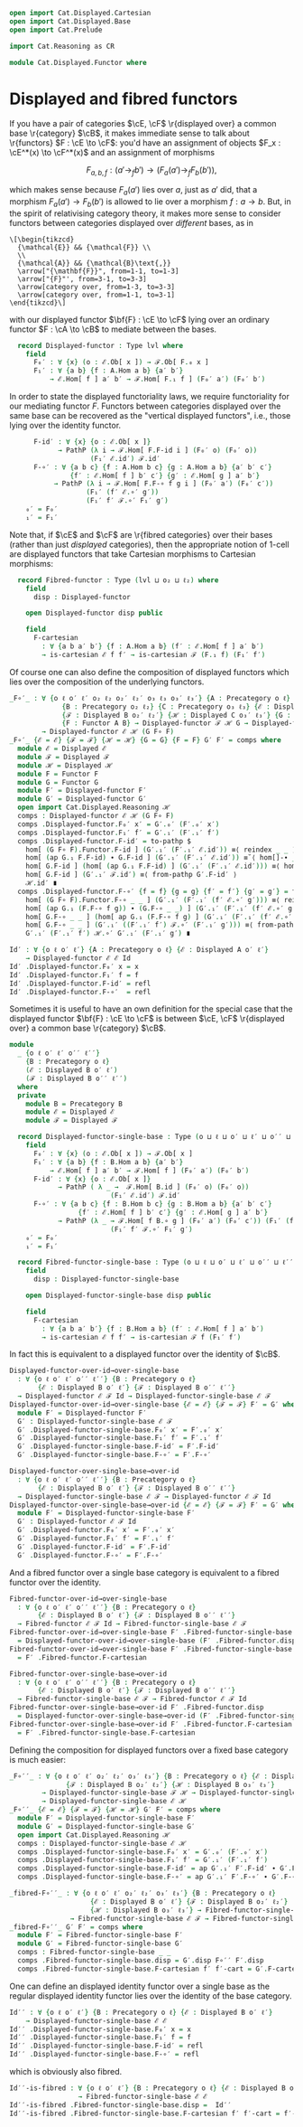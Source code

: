 ```agda
open import Cat.Displayed.Cartesian
open import Cat.Displayed.Base
open import Cat.Prelude

import Cat.Reasoning as CR

module Cat.Displayed.Functor where
```

# Displayed and fibred functors

If you have a pair of categories $\cE, \cF$ \r{displayed over} a
common base \r{category} $\cB$, it makes immediate sense to talk
about \r{functors} $F : \cE \to \cF$: you'd have an assignment of
objects $F_x : \cE^*(x) \to \cF^*(x)$ and an assignment of
morphisms

$$
F_{a,b,f} : (a' \to_f b') \to (F_a(a') \to_f F_b(b'))\text{,}
$$

which makes sense because $F_a(a')$ lies over $a$, just as $a'$ did,
that a morphism $F_a(a') \to F_b(b')$ is allowed to lie over a morphism
$f : a \to b$. But, in the spirit of relativising category theory, it
makes more sense to consider functors between categories displayed over
_different_ bases, as in

~~~{.quiver}
\[\begin{tikzcd}
  {\mathcal{E}} && {\mathcal{F}} \\
  \\
  {\mathcal{A}} && {\mathcal{B}\text{,}}
  \arrow["{\mathbf{F}}", from=1-1, to=1-3]
  \arrow["{F}"', from=3-1, to=3-3]
  \arrow[category over, from=1-3, to=3-3]
  \arrow[category over, from=1-1, to=3-1]
\end{tikzcd}\]
~~~

with our displayed functor $\bf{F} : \cE \to \cF$ lying over an
ordinary functor $F : \cA \to \cB$ to mediate between the bases.

<!--
```agda
module
  _ {o ℓ o′ ℓ′ o₂ ℓ₂ o₂′ ℓ₂′}
    {A : Precategory o ℓ}
    {B : Precategory o₂ ℓ₂}
    (ℰ : Displayed A o′ ℓ′)
    (ℱ : Displayed B o₂′ ℓ₂′)
    (F : Functor A B)
  where
  private
    module F = Functor F
    module A = CR A
    module B = CR B
    module ℰ = Displayed ℰ
    module ℱ = Displayed ℱ
    lvl : Level
    lvl = o ⊔ o′ ⊔ o₂′ ⊔ ℓ ⊔ ℓ′ ⊔ ℓ₂′
```
-->

```agda
  record Displayed-functor : Type lvl where
    field
      F₀′ : ∀ {x} (o : ℰ.Ob[ x ]) → ℱ.Ob[ F.₀ x ]
      F₁′ : ∀ {a b} {f : A.Hom a b} {a′ b′}
          → ℰ.Hom[ f ] a′ b′ → ℱ.Hom[ F.₁ f ] (F₀′ a′) (F₀′ b′)
```

In order to state the displayed functoriality laws, we require
functoriality for our mediating functor $F$. Functors between categories
displayed over the same base can be recovered as the "vertical displayed
functors", i.e., those lying over the identity functor.

```agda
      F-id′ : ∀ {x} {o : ℰ.Ob[ x ]}
            → PathP (λ i → ℱ.Hom[ F.F-id i ] (F₀′ o) (F₀′ o))
                    (F₁′ ℰ.id′) ℱ.id′
      F-∘′ : ∀ {a b c} {f : A.Hom b c} {g : A.Hom a b} {a′ b′ c′}
               {f′ : ℰ.Hom[ f ] b′ c′} {g′ : ℰ.Hom[ g ] a′ b′}
           → PathP (λ i → ℱ.Hom[ F.F-∘ f g i ] (F₀′ a′) (F₀′ c′))
                   (F₁′ (f′ ℰ.∘′ g′))
                   (F₁′ f′ ℱ.∘′ F₁′ g′)
    ₀′ = F₀′
    ₁′ = F₁′
```

Note that, if $\cE$ and $\cF$ are \r{fibred categories} over their
bases (rather than just _displayed_ categories), then the appropriate
notion of 1-cell are displayed functors that take Cartesian morphisms to
Cartesian morphisms:

```agda
  record Fibred-functor : Type (lvl ⊔ o₂ ⊔ ℓ₂) where
    field
      disp : Displayed-functor

    open Displayed-functor disp public

    field
      F-cartesian
        : ∀ {a b a′ b′} {f : A.Hom a b} (f′ : ℰ.Hom[ f ] a′ b′)
        → is-cartesian ℰ f f′ → is-cartesian ℱ (F.₁ f) (F₁′ f′)
```

Of course one can also define the composition of displayed functors
which lies over the composition of the underlying functors. 
<!--
```agda
module
  _ {o ℓ o′ ℓ′ o₂ ℓ₂ o₂′ ℓ₂′}
    {A : Precategory o ℓ}
    {B : Precategory o₂ ℓ₂}
    {ℰ : Displayed A o′ ℓ′}
    {ℱ : Displayed B o₂′ ℓ₂′}
    {F : Functor A B}
  where
  private
    module A = Precategory A
    module B = Precategory B
    module ℰ = Displayed ℰ
    module ℱ = Displayed ℱ
    module F = Functor F

  ap′ : ∀ {a b a′ b′} {f g : A.Hom a b} {f′ : ℰ.Hom[ f ] a′ b′} {g′ : ℰ.Hom[ g ] a′ b′}
            {p : f ≡ g} (F′ : Displayed-functor ℰ ℱ F) → f′ ℰ.≡[ p ] g′
       →  (F′ .Displayed-functor.F₁′ f′) ℱ.≡[ ap F.₁ p ] (F′ .Displayed-functor.F₁′) g′
  ap′ F′ p′ i =  (F′ .Displayed-functor.F₁′) (p′ i)
```
-->

```agda
_F∘′_ : ∀ {o ℓ o′ ℓ′ o₂ ℓ₂ o₂′ ℓ₂′ o₃ ℓ₃ o₃′ ℓ₃′} {A : Precategory o ℓ}
             {B : Precategory o₂ ℓ₂} {C : Precategory o₃ ℓ₃} {ℰ : Displayed A o′ ℓ′}
             {ℱ : Displayed B o₂′ ℓ₂′} {ℋ : Displayed C o₃′ ℓ₃′} {G : Functor B C}
             {F : Functor A B} → Displayed-functor ℱ ℋ G → Displayed-functor ℰ ℱ F
        → Displayed-functor ℰ ℋ (G F∘ F)
_F∘′_ {ℰ = ℰ} {ℱ = ℱ} {ℋ = ℋ} {G = G} {F = F} G′ F′ = comps where
  module ℰ = Displayed ℰ
  module ℱ = Displayed ℱ
  module ℋ = Displayed ℋ
  module F = Functor F
  module G = Functor G
  module F′ = Displayed-functor F′
  module G′ = Displayed-functor G′
  open import Cat.Displayed.Reasoning ℋ
  comps : Displayed-functor ℰ ℋ (G F∘ F)
  comps .Displayed-functor.F₀′ x′ = G′.₀′ (F′.₀′ x′)
  comps .Displayed-functor.F₁′ f′ = G′.₁′ (F′.₁′ f′)
  comps .Displayed-functor.F-id′ = to-pathp $
    hom[ (G F∘ F).Functor.F-id ] (G′.₁′ (F′.₁′ ℰ.id′)) ≡⟨ reindex _ _ ⟩
    hom[ (ap G.₁ F.F-id) ∙ G.F-id ] (G′.₁′ (F′.₁′ ℰ.id′)) ≡˘⟨ hom[]-∙ _ _ ⟩
    hom[ G.F-id ] (hom[ (ap G.₁ F.F-id) ] (G′.₁′ (F′.₁′ ℰ.id′))) ≡⟨ hom[]⟩⟨ shiftl _ (ap′ G′ F′.F-id′) ⟩
    hom[ G.F-id ] (G′.₁′ ℱ.id′) ≡⟨ from-pathp G′.F-id′ ⟩
    ℋ.id′ ∎
  comps .Displayed-functor.F-∘′ {f = f} {g = g} {f′ = f′} {g′ = g′} = to-pathp $
    hom[ (G F∘ F).Functor.F-∘ _ _ ] (G′.₁′ (F′.₁′ (f′ ℰ.∘′ g′))) ≡⟨ reindex _ _ ⟩
    hom[ (ap G.₁ (F.F-∘ f g)) ∙ (G.F-∘ _ _) ] (G′.₁′ (F′.₁′ (f′ ℰ.∘′ g′))) ≡˘⟨ hom[]-∙ _ _ ⟩
    hom[ G.F-∘ _ _ ] (hom[ ap G.₁ (F.F-∘ f g) ] (G′.₁′ (F′.₁′ (f′ ℰ.∘′ g′)))) ≡⟨ hom[]⟩⟨ shiftl _ (ap′ G′ F′.F-∘′) ⟩
    hom[ G.F-∘ _ _ ] (G′.₁′ ((F′.₁′ f′) ℱ.∘′ (F′.₁′ g′))) ≡⟨ from-pathp G′.F-∘′ ⟩
    G′.₁′ (F′.₁′ f′) ℋ.∘′ G′.₁′ (F′.₁′ g′) ∎
```

```agda
Id′ : ∀ {o ℓ o′ ℓ′} {A : Precategory o ℓ} {ℰ : Displayed A o′ ℓ′}
    → Displayed-functor ℰ ℰ Id
Id′ .Displayed-functor.F₀′ x = x
Id′ .Displayed-functor.F₁′ f = f
Id′ .Displayed-functor.F-id′ = refl
Id′ .Displayed-functor.F-∘′  = refl
```

Sometimes it is useful to have an own definition for the special case
that the displayed functor $\bf{F} : \cE \to \cF$ is between $\cE, \cF$
\r{displayed over} a common base \r{category} $\cB$. 
```agda
module
  _ {o ℓ o′ ℓ′ o′′ ℓ′′}
    {B : Precategory o ℓ}
    (ℰ : Displayed B o′ ℓ′)
    (ℱ : Displayed B o′′ ℓ′′)
  where
  private
    module B = Precategory B
    module ℰ = Displayed ℰ
    module ℱ = Displayed ℱ

  record Displayed-functor-single-base : Type (o ⊔ ℓ ⊔ o′ ⊔ ℓ′ ⊔ o′′ ⊔ ℓ′′) where
    field
      F₀′ : ∀ {x} (o : ℰ.Ob[ x ]) → ℱ.Ob[ x ]
      F₁′ : ∀ {a b} {f : B.Hom a b} {a′ b′}
          → ℰ.Hom[ f ] a′ b′ → ℱ.Hom[ f ] (F₀′ a′) (F₀′ b′)
      F-id′ : ∀ {x} {o : ℰ.Ob[ x ]}
            → PathP ( λ _ →  ℱ.Hom[ B.id ] (F₀′ o) (F₀′ o))
                         (F₁′ ℰ.id′) ℱ.id′ 
      F-∘′ : ∀ {a b c} {f : B.Hom b c} {g : B.Hom a b} {a′ b′ c′}
                 {f′ : ℰ.Hom[ f ] b′ c′} {g′ : ℰ.Hom[ g ] a′ b′} 
            → PathP (λ _ → ℱ.Hom[ f B.∘ g ] (F₀′ a′) (F₀′ c′)) (F₁′ (f′ ℰ.∘′ g′))
                         (F₁′ f′ ℱ.∘′ F₁′ g′)
    ₀′ = F₀′
    ₁′ = F₁′
```

```agda
  record Fibred-functor-single-base : Type (o ⊔ ℓ ⊔ o′ ⊔ ℓ′ ⊔ o′′ ⊔ ℓ′′) where
    field
      disp : Displayed-functor-single-base

    open Displayed-functor-single-base disp public

    field
      F-cartesian
        : ∀ {a b a′ b′} {f : B.Hom a b} (f′ : ℰ.Hom[ f ] a′ b′)
        → is-cartesian ℰ f f′ → is-cartesian ℱ f (F₁′ f′)
```

In fact this is equivalent to a displayed functor over the identity of $\cB$. 
```agda
Displayed-functor-over-id→over-single-base
  : ∀ {o ℓ o′ ℓ′ o′′ ℓ′′} {B : Precategory o ℓ}
       {ℰ : Displayed B o′ ℓ′} {ℱ : Displayed B o′′ ℓ′′}
  → Displayed-functor ℰ ℱ Id → Displayed-functor-single-base ℰ ℱ
Displayed-functor-over-id→over-single-base {ℰ = ℰ} {ℱ = ℱ} F′ = G′ where
  module F′ = Displayed-functor F′
  G′ : Displayed-functor-single-base ℰ ℱ
  G′ .Displayed-functor-single-base.F₀′ x′ = F′.₀′ x′
  G′ .Displayed-functor-single-base.F₁′ f′ = F′.₁′ f′
  G′ .Displayed-functor-single-base.F-id′ = F′.F-id′
  G′ .Displayed-functor-single-base.F-∘′ = F′.F-∘′

Displayed-functor-over-single-base→over-id
  : ∀ {o ℓ o′ ℓ′ o′′ ℓ′′} {B : Precategory o ℓ}
       {ℰ : Displayed B o′ ℓ′} {ℱ : Displayed B o′′ ℓ′′}
  → Displayed-functor-single-base ℰ ℱ → Displayed-functor ℰ ℱ Id
Displayed-functor-over-single-base→over-id {ℰ = ℰ} {ℱ = ℱ} F′ = G′ where
  module F′ = Displayed-functor-single-base F′
  G′ : Displayed-functor ℰ ℱ Id
  G′ .Displayed-functor.F₀′ x′ = F′.₀′ x′
  G′ .Displayed-functor.F₁′ f′ = F′.₁′ f′
  G′ .Displayed-functor.F-id′ = F′.F-id′
  G′ .Displayed-functor.F-∘′ = F′.F-∘′
```

And a fibred functor over a single base category is equivalent to a
fibred functor over the identity.
```agda
Fibred-functor-over-id→over-single-base
  : ∀ {o ℓ o′ ℓ′ o′′ ℓ′′} {B : Precategory o ℓ}
       {ℰ : Displayed B o′ ℓ′} {ℱ : Displayed B o′′ ℓ′′}
  → Fibred-functor ℰ ℱ Id → Fibred-functor-single-base ℰ ℱ
Fibred-functor-over-id→over-single-base F′ .Fibred-functor-single-base.disp
  = Displayed-functor-over-id→over-single-base (F′ .Fibred-functor.disp)
Fibred-functor-over-id→over-single-base F′ .Fibred-functor-single-base.F-cartesian
  = F′ .Fibred-functor.F-cartesian

Fibred-functor-over-single-base→over-id
  : ∀ {o ℓ o′ ℓ′ o′′ ℓ′′} {B : Precategory o ℓ}
       {ℰ : Displayed B o′ ℓ′} {ℱ : Displayed B o′′ ℓ′′}
  → Fibred-functor-single-base ℰ ℱ → Fibred-functor ℰ ℱ Id
Fibred-functor-over-single-base→over-id F′ .Fibred-functor.disp
  = Displayed-functor-over-single-base→over-id (F′ .Fibred-functor-single-base.disp)
Fibred-functor-over-single-base→over-id F′ .Fibred-functor.F-cartesian
  = F′ .Fibred-functor-single-base.F-cartesian
```

Defining the composition for displayed functors over a fixed
base category is much easier: 
```agda
_F∘′′_ : ∀ {o ℓ o′ ℓ′ o₂′ ℓ₂′ o₃′ ℓ₃′} {B : Precategory o ℓ} {ℰ : Displayed B o′ ℓ′}
              {ℱ : Displayed B o₂′ ℓ₂′} {ℋ : Displayed B o₃′ ℓ₃′}
        → Displayed-functor-single-base ℱ ℋ → Displayed-functor-single-base ℰ ℱ
        → Displayed-functor-single-base ℰ ℋ
_F∘′′_ {ℰ = ℰ} {ℱ = ℱ} {ℋ = ℋ} G′ F′ = comps where
  module F′ = Displayed-functor-single-base F′
  module G′ = Displayed-functor-single-base G′
  open import Cat.Displayed.Reasoning ℋ
  comps : Displayed-functor-single-base ℰ ℋ
  comps .Displayed-functor-single-base.F₀′ x′ = G′.₀′ (F′.₀′ x′)
  comps .Displayed-functor-single-base.F₁′ f′ = G′.₁′ (F′.₁′ f′)
  comps .Displayed-functor-single-base.F-id′ = ap G′.₁′ F′.F-id′ ∙ G′.F-id′
  comps .Displayed-functor-single-base.F-∘′ = ap G′.₁′ F′.F-∘′ ∙ G′.F-∘′
```

```agda
_fibred-F∘′′_ : ∀ {o ℓ o′ ℓ′ o₂′ ℓ₂′ o₃′ ℓ₃′} {B : Precategory o ℓ}
                    {ℰ : Displayed B o′ ℓ′} {ℱ : Displayed B o₂′ ℓ₂′}
                    {ℋ : Displayed B o₃′ ℓ₃′} → Fibred-functor-single-base ℱ ℋ
               → Fibred-functor-single-base ℰ ℱ → Fibred-functor-single-base ℰ ℋ
_fibred-F∘′′_ G′ F′ = comps where
  module F′ = Fibred-functor-single-base F′
  module G′ = Fibred-functor-single-base G′
  comps : Fibred-functor-single-base _ _
  comps .Fibred-functor-single-base.disp = G′.disp F∘′′ F′.disp
  comps .Fibred-functor-single-base.F-cartesian f′ f′-cart = G′.F-cartesian (F′.₁′ f′) (F′.F-cartesian f′ f′-cart)
```

One can define an displayed identity functor over a single base as the
regular displayed identity functor lies over the identity of the base
category.
```agda
Id′′ : ∀ {o ℓ o′ ℓ′} {B : Precategory o ℓ} {ℰ : Displayed B o′ ℓ′}
    → Displayed-functor-single-base ℰ ℰ
Id′′ .Displayed-functor-single-base.F₀′ x = x 
Id′′ .Displayed-functor-single-base.F₁′ f = f 
Id′′ .Displayed-functor-single-base.F-id′ = refl 
Id′′ .Displayed-functor-single-base.F-∘′ = refl 
```

which is obviously  also fibred. 
```agda
Id′′-is-fibred : ∀ {o ℓ o′ ℓ′} {B : Precategory o ℓ} {ℰ : Displayed B o′ ℓ′}
                 → Fibred-functor-single-base ℰ ℰ
Id′′-is-fibred .Fibred-functor-single-base.disp =  Id′′
Id′′-is-fibred .Fibred-functor-single-base.F-cartesian f′ f′-cart = f′-cart
```
